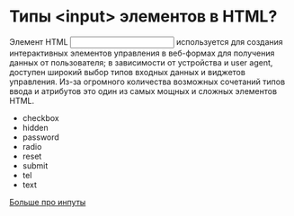 # Типы &lt;input&gt; элементов в HTML?

Элемент HTML <input> используется для создания интерактивных элементов управления в веб-формах для получения данных от пользователя; в зависимости от устройства и user agent, доступен широкий выбор типов входных данных и виджетов управления. Из-за огромного количества возможных сочетаний типов ввода и атрибутов это один из самых мощных и сложных элементов HTML.

- checkbox
- hidden
- password
- radio
- reset
- submit
- tel
- text

[Больше про инпуты](https://developer.mozilla.org/ru/docs/Web/HTML/Element/input)
